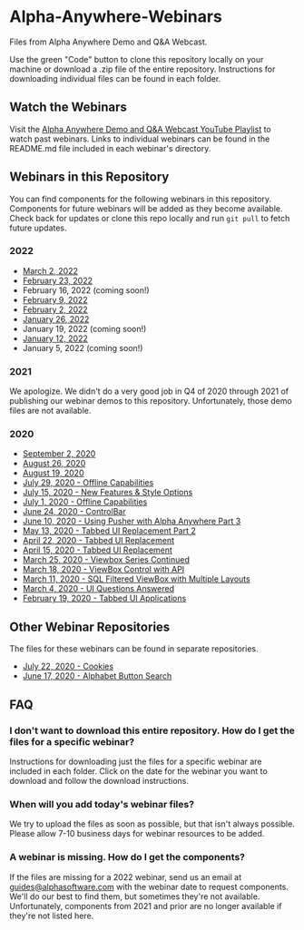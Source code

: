 # Alpha-Anywhere-Webinars
Files from Alpha Anywhere Demo and Q&amp;A Webcast.

Use the green "Code" button to clone this repository locally on your machine or download a .zip file of the entire repository. Instructions for downloading individual files can be found in each folder.

## Watch the Webinars

Visit the [Alpha Anywhere Demo and Q&A Webcast YouTube Playlist](https://www.youtube.com/playlist?list=PL8VS2LRRvdx_MF0eCNVjHd8BXlImwSqgF) to watch past webinars. Links to individual webinars can be found in the README.md file included in each webinar's directory.

## Webinars in this Repository

You can find components for the following webinars in this repository. Components for future webinars will be added as they become available. Check back for updates or clone this repo locally and run `git pull` to fetch future updates.
### 2022
 - [March 2, 2022](https://github.com/alphaanywhere/Alpha-Anywhere-Webinars/tree/master/2022%2003%2002)
 - [February 23, 2022](https://github.com/alphaanywhere/Alpha-Anywhere-Webinars/tree/master/2022%2002%2023)
 - February 16, 2022 (coming soon!)
 - [February 9, 2022](https://github.com/alphaanywhere/Alpha-Anywhere-Webinars/tree/master/2022%2002%2009)
 - [February 2, 2022](https://github.com/alphaanywhere/Alpha-Anywhere-Webinars/tree/master/2022%2002%2002)
 - [January 26, 2022](https://github.com/alphaanywhere/Alpha-Anywhere-Webinars/tree/master/2022%2001%2026)
 - January 19, 2022 (coming soon!)
 - [January 12, 2022](https://github.com/alphaanywhere/Alpha-Anywhere-Webinars/tree/master/2022%2001%2012)
 - January 5, 2022 (coming soon!)

### 2021
We apologize. We didn't do a very good job in Q4 of 2020 through 2021 of publishing our webinar demos to this repository. Unfortunately, those demo files are not available.

### 2020
 - [September 2, 2020](https://github.com/alphaanywhere/Alpha-Anywhere-Webinars/tree/master/2020/September%202%202020)
 - [August 26, 2020](https://github.com/alphaanywhere/Alpha-Anywhere-Webinars/tree/master/2020/August%2026%202020)
 - [August 19, 2020](https://github.com/alphaanywhere/Alpha-Anywhere-Webinars/tree/master/2020/August%2019%202020)
 - [July 29, 2020 - Offline Capabilities](https://github.com/alphaanywhere/Alpha-Anywhere-Webinars/tree/master/2020/July%2029%202020)
 - [July 15, 2020 - New Features & Style Options](https://github.com/alphaanywhere/Alpha-Anywhere-Webinars/tree/master/2020/July%2015%202020)
 - [July 1, 2020 - Offline Capabilities](https://github.com/alphaanywhere/Alpha-Anywhere-Webinars/tree/master/2020/July%201%202020)
 - [June 24, 2020 - ControlBar](https://github.com/alphaanywhere/Alpha-Anywhere-Webinars/tree/master/2020/June%2024%202020)
 - [June 10, 2020 - Using Pusher with Alpha Anywhere Part 3](https://github.com/alphaanywhere/Alpha-Anywhere-Webinars/tree/master/2020/June%2010%202020)
 - [May 13, 2020 - Tabbed UI Replacement Part 2](https://github.com/alphaanywhere/Alpha-Anywhere-Webinars/tree/master/2020/May%2013%202020)
 - [April 22, 2020 - Tabbed UI Replacement](https://github.com/alphaanywhere/Alpha-Anywhere-Webinars/tree/master/2020/April%2022%202020)
 - [April 15, 2020 - Tabbed UI Replacement](https://github.com/alphaanywhere/Alpha-Anywhere-Webinars/tree/master/2020/April%2015%202020)
 - [March 25, 2020 - Viewbox Series Continued](https://github.com/alphaanywhere/Alpha-Anywhere-Webinars/tree/master/2020/March%2025%202020)
 - [March 18, 2020 - ViewBox Control with API](https://github.com/alphaanywhere/Alpha-Anywhere-Webinars/tree/master/2020/March%2018%202020)
 - [March 11, 2020 - SQL Filtered ViewBox with Multiple Layouts](https://github.com/alphaanywhere/Alpha-Anywhere-Webinars/tree/master/2020/March%2011%202020)
 - [March 4, 2020 - UI Questions Answered](https://github.com/alphaanywhere/Alpha-Anywhere-Webinars/tree/master/2020/March%204%202020)
 - [February 19, 2020 - Tabbed UI Applications](https://github.com/alphaanywhere/Alpha-Anywhere-Webinars/tree/master/2020/February%2019%202020)

## Other Webinar Repositories

The files for these webinars can be found in separate repositories.

 - [July 22, 2020 - Cookies](https://github.com/SarahAlphaSoftware/cookieDemos)
 - [June 17, 2020 - Alphabet Button Search](https://github.com/SarahAlphaSoftware/alphabetButtons)

## FAQ

### I don't want to download this entire repository. How do I get the files for a specific webinar?

Instructions for downloading just the files for a specific webinar are included in each folder. Click on the date for the webinar you want to download and follow the download instructions.

### When will you add today's webinar files?

We try to upload the files as soon as possible, but that isn't always possible. Please allow 7-10 business days for webinar resources to be added.

### A webinar is missing. How do I get the components?

If the files are missing for a 2022 webinar, send us an email at guides@alphasoftware.com with the webinar date to request components. We'll do our best to find them, but sometimes they're not available. Unfortunately, components from 2021 and prior are no longer available if they're not listed here.
